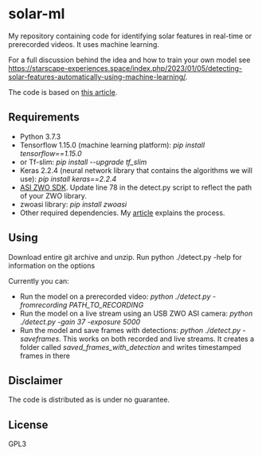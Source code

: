 # solar-ml
My repository containing code for identifying solar features in real-time or prerecorded videos. It uses machine learning.

For a full discussion behind the idea and how to train your own model see https://starscape-experiences.space/index.php/2023/01/05/detecting-solar-features-automatically-using-machine-learning/.

The code is based on [this article](https://medium.com/analytics-vidhya/detecting-custom-objects-on-video-stream-with-tensorflow-and-opencv-34406bd0ec9).

## Requirements
* Python 3.7.3
* Tensorflow 1.15.0 (machine learning platform): _pip install tensorflow==1.15.0_
* or Tf-slim: _pip install --upgrade tf_slim_
* Keras 2.2.4 (neural network library that contains the algorithms we will use): _pip install keras==2.2.4_
* [ASI ZWO SDK](https://astronomy-imaging-camera.com/software-drivers). Update line 78 in the detect.py script to reflect the path of your ZWO library.
* zwoasi library: _pip install zwoasi_
* Other required dependencies. My [article](https://starscape-experiences.space/index.php/2023/01/05/detecting-solar-features-automatically-using-machine-learning/) explains the process.

## Using
Download entire git archive and unzip. 
Run python ./detect.py -help for information on the options

Currently you can:
* Run the model on a prerecorded video: _python ./detect.py -fromrecording PATH_TO_RECORDING_
* Run the model on a live stream using an USB ZWO ASI camera: _python ./detect.py -gain 37 -exposure 5000_
* Run the model and save frames with detections: _python ./detect.py -saveframes_. This works on both recorded and live streams. It creates a folder called _saved_frames_with_detection_ and writes timestamped frames in there

## Disclaimer
The code is distributed as is under no guarantee.

## License
GPL3
